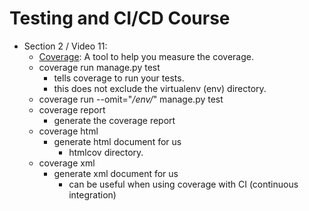 # Testing and CI/CD Course

- Section 2 / Video 11:
  - [Coverage](https://coverage.readthedocs.io/en/coverage-5.2.1/): A tool to help you measure the coverage.
  - coverage run manage.py test
    - tells coverage to run your tests.
    - this does not exclude the virtualenv (env) directory.
  - coverage run --omit="_/env/_" manage.py test
  - coverage report
    - generate the coverage report
  - coverage html
    - generate html document for us
      - htmlcov directory.
  - coverage xml
    - generate xml document for us
      - can be useful when using coverage with CI (continuous integration)
